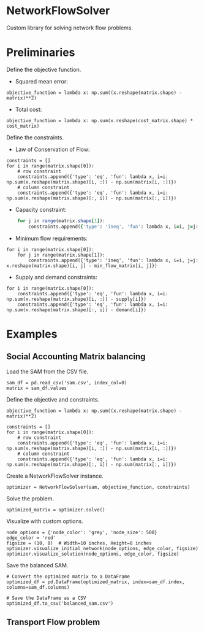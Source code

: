# NetworkFlowSolver
Custom library for solving network flow problems.

# Preliminaries
Define the objective function.
- Squared mean error:
```
objective_function = lambda x: np.sum((x.reshape(matrix.shape) - matrix)**2)
```
- Total cost:
```
objective_function = lambda x: np.sum(x.reshape(cost_matrix.shape) * cost_matrix)
```

Define the constraints.
- Law of Conservation of Flow:
```
constraints = []
for i in range(matrix.shape[0]):
    # row constraint
    constraints.append({'type': 'eq', 'fun': lambda x, i=i: np.sum(x.reshape(matrix.shape)[i, :]) - np.sum(matrix[i, :])})
    # column constraint
    constraints.append({'type': 'eq', 'fun': lambda x, i=i: np.sum(x.reshape(matrix.shape)[:, i]) - np.sum(matrix[:, i])})
```
- Capacity constraint: 
```for i in range(matrix.shape[0]):
    for j in range(matrix.shape[1]):
        constraints.append({'type': 'ineq', 'fun': lambda x, i=i, j=j: capacity_matrix[i, j] - x.reshape(matrix.shape)[i, j]})
```
- Minimum flow requirements:
```
for i in range(matrix.shape[0]):
    for j in range(matrix.shape[1]):
        constraints.append({'type': 'ineq', 'fun': lambda x, i=i, j=j: x.reshape(matrix.shape)[i, j] - min_flow_matrix[i, j]})

```
- Supply and demand constraints:
```
for i in range(matrix.shape[0]):
    constraints.append({'type': 'eq', 'fun': lambda x, i=i: np.sum(x.reshape(matrix.shape)[i, :]) - supply[i]})
    constraints.append({'type': 'eq', 'fun': lambda x, i=i: np.sum(x.reshape(matrix.shape)[:, i]) - demand[i]})

```
# Examples
## Social Accounting Matrix balancing
Load the SAM from the CSV file.
```
sam_df = pd.read_csv('sam.csv', index_col=0)
matrix = sam_df.values
```

Define the objective and constraints.
```
objective_function = lambda x: np.sum((x.reshape(matrix.shape) - matrix)**2)

constraints = []
for i in range(matrix.shape[0]):
    # row constraint
    constraints.append({'type': 'eq', 'fun': lambda x, i=i: np.sum(x.reshape(matrix.shape)[i, :]) - np.sum(matrix[i, :])})
    # column constraint
    constraints.append({'type': 'eq', 'fun': lambda x, i=i: np.sum(x.reshape(matrix.shape)[:, i]) - np.sum(matrix[:, i])})
```
Create a NetworkFlowSolver instance.
```
optimizer = NetworkFlowSolver(sam, objective_function, constraints)
```
Solve the problem.
```
optimized_matrix = optimizer.solve()
```
Visualize with custom options.
```
node_options = {'node_color': 'grey', 'node_size': 500}
edge_color = 'red'
figsize = (10, 8)  # Width=10 inches, Height=8 inches
optimizer.visualize_initial_network(node_options, edge_color, figsize)
optimizer.visualize_solution(node_options, edge_color, figsize)
```
Save the balanced SAM.
```
# Convert the optimized matrix to a DataFrame
optimized_df = pd.DataFrame(optimized_matrix, index=sam_df.index, columns=sam_df.columns)

# Save the DataFrame as a CSV
optimized_df.to_csv('balanced_sam.csv')
```
## Transport Flow problem
